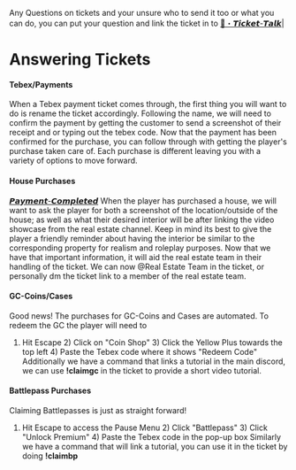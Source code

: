 

Any Questions on tickets and your unsure who to send it too or what you can do, you can put your question and link the ticket in to [🤖・𝙏𝙞𝙘𝙠𝙚𝙩-𝙏𝙖𝙡𝙠](https://discord.com/channels/948070993518288936/1116876420287840336)|

# Answering Tickets

#### Tebex/Payments 
[](https://discord.com/channels/876558619779412078/1084707486805790730)
When a Tebex payment ticket comes through, the first thing you will want to do is rename the ticket accordingly. Following the name, we will need to confirm the payment by getting the customer to send a screenshot of their receipt and or typing out the tebex code. Now that the payment has been confirmed for the purchase, you can follow through with getting the player's purchase taken care of. Each purchase is different leaving you with a variety of options to move forward.

#### House Purchases
[𝙋𝙖𝙮𝙢𝙚𝙣𝙩-𝘾𝙤𝙢𝙥𝙡𝙚𝙩𝙚𝙙](https://discord.com/channels/876558619779412078/939305578054942720)
When the player has purchased a house, we will want to ask the player for both a screenshot of the location/outside of the house; as well as what their desired interior will be after linking the video showcase from the real estate channel. Keep in mind its best to give the player a friendly reminder about having the interior be similar to the corresponding property for realism and roleplay purposes. Now that we have that important information, it will aid the real estate team in their handling of the ticket. We can now @Real Estate Team in the ticket, or personally dm the ticket link to a member of the real estate team.

#### GC-Coins/Cases
Good news! The purchases for GC-Coins and Cases are automated. To redeem the GC the player will need to 
1) Hit Escape
   2) Click on "Coin Shop"
      3) Click the Yellow Plus towards the top left
         4) Paste the Tebex code where it shows "Redeem Code"
Additionally we have a command that links a tutorial in the main discord, we can use **!claimgc** in the ticket to provide a short video tutorial.

#### Battlepass Purchases
Claiming Battlepasses is just as straight forward! 
1) Hit Escape to access the Pause Menu
   2) Click "Battlepass"
      3) Click "Unlock Premium"
         4) Paste the Tebex code in the pop-up box
Similarly we have a command that will link a tutorial, you can use it in the ticket by doing **!claimbp** 





